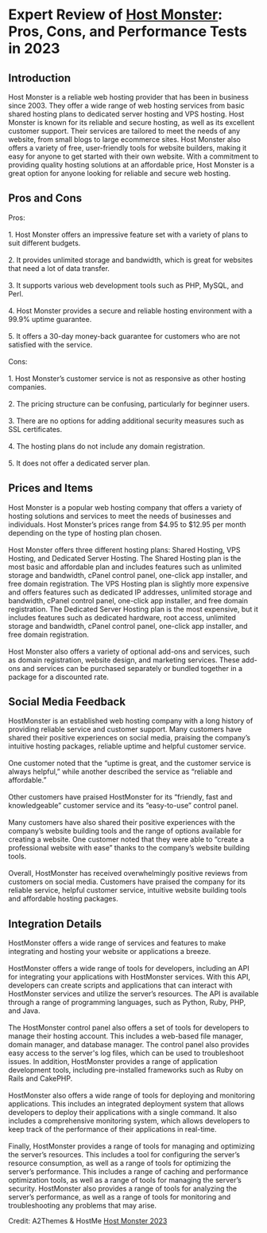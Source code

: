<h1>Expert Review of <a href="https://a2themes.com/host-monster-reviews">Host Monster</a>: Pros, Cons, and Performance Tests in 2023</h1>
<h2>Introduction</h2>
Host Monster is a reliable web hosting provider that has been in business since 2003. They offer a wide range of web hosting services from basic shared hosting plans to dedicated server hosting and VPS hosting. Host Monster is known for its reliable and secure hosting, as well as its excellent customer support. Their services are tailored to meet the needs of any website, from small blogs to large ecommerce sites. Host Monster also offers a variety of free, user-friendly tools for website builders, making it easy for anyone to get started with their own website. With a commitment to providing quality hosting solutions at an affordable price, Host Monster is a great option for anyone looking for reliable and secure web hosting.
<h2>Pros and Cons</h2>
Pros:<br><br>1. Host Monster offers an impressive feature set with a variety of plans to suit different budgets.<br><br>2. It provides unlimited storage and bandwidth, which is great for websites that need a lot of data transfer.<br><br>3. It supports various web development tools such as PHP, MySQL, and Perl.<br><br>4. Host Monster provides a secure and reliable hosting environment with a 99.9% uptime guarantee.<br><br>5. It offers a 30-day money-back guarantee for customers who are not satisfied with the service.<br><br>Cons:<br><br>1. Host Monster’s customer service is not as responsive as other hosting companies.<br><br>2. The pricing structure can be confusing, particularly for beginner users.<br><br>3. There are no options for adding additional security measures such as SSL certificates.<br><br>4. The hosting plans do not include any domain registration.<br><br>5. It does not offer a dedicated server plan.
<h2>Prices and Items</h2>
Host Monster is a popular web hosting company that offers a variety of hosting solutions and services to meet the needs of businesses and individuals. Host Monster’s prices range from $4.95 to $12.95 per month depending on the type of hosting plan chosen. <br><br>Host Monster offers three different hosting plans: Shared Hosting, VPS Hosting, and Dedicated Server Hosting. The Shared Hosting plan is the most basic and affordable plan and includes features such as unlimited storage and bandwidth, cPanel control panel, one-click app installer, and free domain registration. The VPS Hosting plan is slightly more expensive and offers features such as dedicated IP addresses, unlimited storage and bandwidth, cPanel control panel, one-click app installer, and free domain registration. The Dedicated Server Hosting plan is the most expensive, but it includes features such as dedicated hardware, root access, unlimited storage and bandwidth, cPanel control panel, one-click app installer, and free domain registration.<br><br>Host Monster also offers a variety of optional add-ons and services, such as domain registration, website design, and marketing services. These add-ons and services can be purchased separately or bundled together in a package for a discounted rate.
<h2>Social Media Feedback</h2>
HostMonster is an established web hosting company with a long history of providing reliable service and customer support. Many customers have shared their positive experiences on social media, praising the company’s intuitive hosting packages, reliable uptime and helpful customer service.<br><br>One customer noted that the “uptime is great, and the customer service is always helpful,” while another described the service as “reliable and affordable.”<br><br>Other customers have praised HostMonster for its “friendly, fast and knowledgeable” customer service and its “easy-to-use” control panel.<br><br>Many customers have also shared their positive experiences with the company’s website building tools and the range of options available for creating a website. One customer noted that they were able to “create a professional website with ease” thanks to the company’s website building tools.<br><br>Overall, HostMonster has received overwhelmingly positive reviews from customers on social media. Customers have praised the company for its reliable service, helpful customer service, intuitive website building tools and affordable hosting packages.
<h2>Integration Details</h2>
HostMonster offers a wide range of services and features to make integrating and hosting your website or applications a breeze. <br><br>HostMonster offers a wide range of tools for developers, including an API for integrating your applications with HostMonster services. With this API, developers can create scripts and applications that can interact with HostMonster services and utilize the server’s resources. The API is available through a range of programming languages, such as Python, Ruby, PHP, and Java.<br><br>The HostMonster control panel also offers a set of tools for developers to manage their hosting account. This includes a web-based file manager, domain manager, and database manager. The control panel also provides easy access to the server's log files, which can be used to troubleshoot issues. In addition, HostMonster provides a range of application development tools, including pre-installed frameworks such as Ruby on Rails and CakePHP.<br><br>HostMonster also offers a wide range of tools for deploying and monitoring applications. This includes an integrated deployment system that allows developers to deploy their applications with a single command. It also includes a comprehensive monitoring system, which allows developers to keep track of the performance of their applications in real-time.<br><br>Finally, HostMonster provides a range of tools for managing and optimizing the server’s resources. This includes a tool for configuring the server’s resource consumption, as well as a range of tools for optimizing the server’s performance. This includes a range of caching and performance optimization tools, as well as a range of tools for managing the server’s security. HostMonster also provides a range of tools for analyzing the server’s performance, as well as a range of tools for monitoring and troubleshooting any problems that may arise.
<p>Credit: A2Themes & HostMe <a href="https://a2themes.com/host-monster-reviews">Host Monster 2023</a></p>